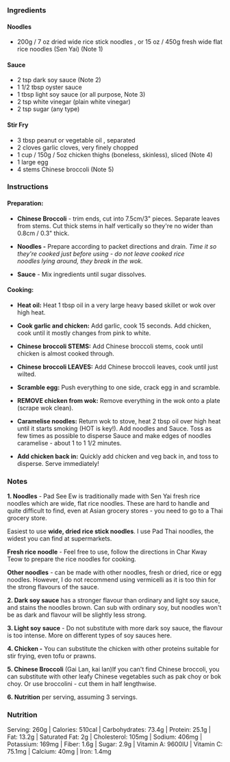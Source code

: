### Ingredients

#### Noodles
- 200g / 7 oz dried wide rice stick noodles , or 15 oz / 450g fresh wide flat rice noodles (Sen Yai) (Note 1)

#### Sauce
- 2 tsp dark soy sauce (Note 2)
- 1 1/2 tbsp oyster sauce
- 1 tbsp light soy sauce (or all purpose, Note 3)
- 2 tsp white vinegar (plain white vinegar)
- 2 tsp sugar (any type)

#### Stir Fry
- 3 tbsp peanut or vegetable oil , separated
- 2 cloves garlic cloves, very finely chopped
- 1 cup / 150g / 5oz chicken thighs (boneless, skinless), sliced (Note 4)
- 1 large egg
- 4 stems Chinese broccoli (Note 5)

### Instructions

#### Preparation:

- **Chinese Broccoli** - trim ends, cut into 7.5cm/3" pieces. Separate leaves from stems. Cut thick stems in half vertically so they're no wider than 0.8cm / 0.3" thick.
    
- **Noodles -** Prepare according to packet directions and drain. _Time it so they're cooked just before using - do not leave cooked rice noodles lying around, they break in the wok._
    
- **Sauce** - Mix ingredients until sugar dissolves.
    

#### Cooking:

- **Heat oil:** Heat 1 tbsp oil in a very large heavy based skillet or wok over high heat.
    
- **Cook garlic and chicken:** Add garlic, cook 15 seconds. Add chicken, cook until it mostly changes from pink to white.
    
- **Chinese broccoli STEMS:** Add Chinese broccoli stems, cook until chicken is almost cooked through.
    
- **Chinese broccoli LEAVES:** Add Chinese broccoli leaves, cook until just wilted.
    
- **Scramble egg:** Push everything to one side, crack egg in and scramble.
    
- **REMOVE chicken from wok:** Remove everything in the wok onto a plate (scrape wok clean).
    
- **Caramelise noodles:** Return wok to stove, heat 2 tbsp oil over high heat until it starts smoking (HOT is key!). Add noodles and Sauce. Toss as few times as possible to disperse Sauce and make edges of noodles caramelise - about 1 to 1 1/2 minutes.
    
- **Add chicken back in:** Quickly add chicken and veg back in, and toss to disperse. Serve immediately!
    

### Notes

**1. Noodles** - Pad See Ew is traditionally made with Sen Yai fresh rice noodles which are wide, flat rice noodles. These are hard to handle and quite difficult to find, even at Asian grocery stores - you need to go to a Thai grocery store.

Easiest to use **wide, dried rice stick noodles**. I use Pad Thai noodles, the widest you can find at supermarkets.

**Fresh rice noodle** - Feel free to use, follow the directions in Char Kway Teow to prepare the rice noodles for cooking.

**Other noodles** - can be made with other noodles, fresh or dried, rice or egg noodles. However, I do not recommend using vermicelli as it is too thin for the strong flavours of the sauce.

**2. Dark soy sauce** has a stronger flavour than ordinary and light soy sauce, and stains the noodles brown. Can sub with ordinary soy, but noodles won't be as dark and flavour will be slightly less strong.

**3. Light soy** **sauce** - Do not substitute with more dark soy sauce, the flavour is too intense. More on different types of soy sauces here.

**4. Chicken -** You can substitute the chicken with other proteins suitable for stir frying, even tofu or prawns.

**5. Chinese Broccoli** (Gai Lan, kai lan)If you can't find Chinese broccoli, you can substitute with other leafy Chinese vegetables such as pak choy or bok choy. Or use broccolini - cut them in half lengthwise.

**6. Nutrition** per serving, assuming 3 servings.

### Nutrition

Serving: 260g | Calories: 510cal | Carbohydrates: 73.4g | Protein: 25.1g | Fat: 13.2g | Saturated Fat: 2g | Cholesterol: 105mg | Sodium: 406mg | Potassium: 169mg | Fiber: 1.6g | Sugar: 2.9g | Vitamin A: 9600IU | Vitamin C: 75.1mg | Calcium: 40mg | Iron: 1.4mg